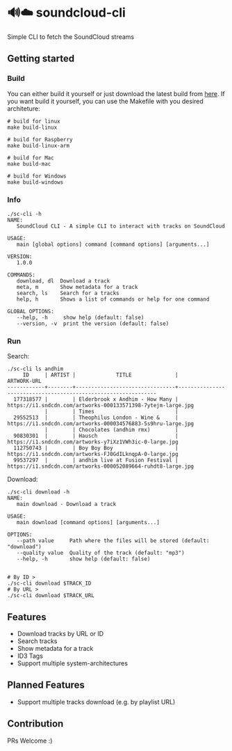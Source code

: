 # 🔊☁️ soundcloud-cli
Simple CLI to fetch the SoundCloud streams

## Getting started

### Build
You can either build it yourself or just download the latest build from [here](https://github.com/timoknapp/soundcloud-cli/actions?query=workflow%3ASoundCloud-CLI). If you want build it yourself, you can use the Makefile with you desired architeture:

```
# build for linux
make build-linux

# build for Raspberry
make build-linux-arm

# build for Mac
make build-mac

# build for Windows
make build-windows
```

### Info
```
./sc-cli -h
NAME:
   SoundCloud CLI - A simple CLI to interact with tracks on SoundCloud

USAGE:
   main [global options] command [command options] [arguments...]

VERSION:
   1.0.0

COMMANDS:
   download, dl  Download a track
   meta, m       Show metadata for a track
   search, ls    Search for a tracks
   help, h       Shows a list of commands or help for one command

GLOBAL OPTIONS:
   --help, -h     show help (default: false)
   --version, -v  print the version (default: false)

```

### Run

Search:
```
./sc-cli ls andhim
     ID     | ARTIST |             TITLE              |                         ARTWORK-URL                           
------------+--------+--------------------------------+---------------------------------------------------------------
  177318577 |        | Elderbrook x Andhim - How Many | https://i1.sndcdn.com/artworks-000133571398-7ytejm-large.jpg  
            |        | Times                          |                                                               
  29552513  |        | Theophilus London - Wine &     | https://i1.sndcdn.com/artworks-000034576883-5s9hru-large.jpg  
            |        | Chocolates (andhim rmx)        |                                                               
  90830301  |        | Hausch                         | https://i1.sndcdn.com/artworks-y7iXz1VWh3ic-0-large.jpg       
  112750743 |        | Boy Boy Boy                    | https://i1.sndcdn.com/artworks-FJ0GdILknqpA-0-large.jpg       
  99537297  |        | andhim live at Fusion Festival | https://i1.sndcdn.com/artworks-000052089664-ruhdt8-large.jpg
```

Download:
```
./sc-cli download -h
NAME:
   main download - Download a track

USAGE:
   main download [command options] [arguments...]

OPTIONS:
   --path value     Path where the files will be stored (default: "download")
   --quality value  Quality of the track (default: "mp3")
   --help, -h       show help (default: false)


# By ID >
./sc-cli download $TRACK_ID
# By URL >
./sc-cli download $TRACK_URL
```

## Features

- Download tracks by URL or ID
- Search tracks
- Show metadata for a track
- ID3 Tags
- Support multiple system-architectures

## Planned Features

- Support multiple tracks download (e.g. by playlist URL)


## Contribution

PRs Welcome :)
